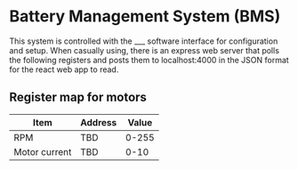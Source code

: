 # Battery Management System (BMS)
This system is controlled with the ___ software interface for configuration and setup. When casually using, there is an express web server that polls the following registers and posts them to localhost:4000 in the JSON format for the react web app to read.

## Register map for motors
| Item          | Address | Value |
| ------------- | ------- | ----- |
| RPM           | TBD     | 0-255 |
| Motor current | TBD     | 0-10  |